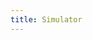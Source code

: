 ```yaml
---
title: Simulator
---
```


<script type="module" crossorigin src="./assets/$INDEX_FILENAME"></script>
<div id="root"></div>
